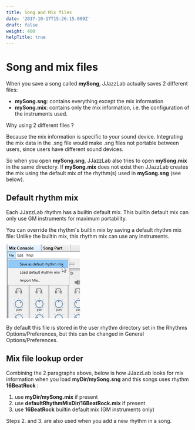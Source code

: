 ```yaml
---
title: Song and Mix files
date: '2017-10-17T15:26:15.000Z'
draft: false
weight: 400
helpTitle: true
---
```


# Song and mix files

When you save a song called **mySong**, JJazzLab actually saves 2 different files:

* **mySong.sng**: contains everything except the mix information
* **mySong.mix**: contains only the mix information, i.e. the configuration of the instruments used.

Why using 2 different files ?

Because the mix information is specific to your sound device. Integrating the mix data in the .sng file would make .sng files not portable between users, since users have different sound devices.

So when you open **mySong.sng**, JJazzLab also tries to open **mySong.mix** in the same directory. If **mySong.mix** does not exist then JJazzLab creates the mix using the default mix of the rhythm\(s\) used in **mySong.sng** \(see below\).

## Default rhythm mix

Each JJazzLab rhythm has a builtin default mix. This builtin default mix can only use GM instruments for maximum portability.

You can override the rhythm's builtin mix by saving a default rhythm mix file:  Unlike the builtin mix, this rhythm mix can use any instruments.

![](../.gitbook/assets/saverhythmmix.png)

By default this file is stored in the user rhythm directory set in the Rhythms Options/Preferences, but this can be changed in General Options/Preferences.

## Mix file lookup order

Combining the 2 paragraphs above, below is how JJazzLab looks for mix information when you load **myDir/mySong.sng** and this songs uses rhythm **16BeatRock** :

1. use **myDir/mySong.mix** if present
2. use **defaultRhythmMixDir/16BeatRock.mix** if present
3. use **16BeatRock** builtin default mix \(GM instruments only\)

Steps 2. and 3. are also used when you add a new rhythm in a song.

